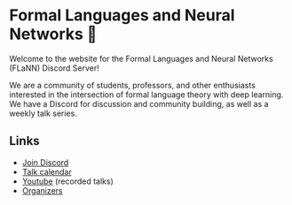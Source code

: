 # Formal Languages and Neural Networks 🍮

Welcome to the website for the Formal Languages and Neural Networks (FLaNN) Discord Server!

We are a community of students, professors, and other enthusiasts interested in the intersection of formal language theory with deep learning. We have a Discord for discussion and community building, as well as a weekly talk series.

## Links

* [Join Discord](https://discord.gg/8ngWt7x8)
* [Talk calendar](https://calendar.google.com/calendar/u/0?cid=bmV1cmFsLnNlcXVlbmNlLm1vZGVsc0BnbWFpbC5jb20)
* [Youtube](https://www.youtube.com/channel/UCrp8k-nSuMKHM4sSUvlPdAw) (recorded talks)
* [Organizers](members.html)
